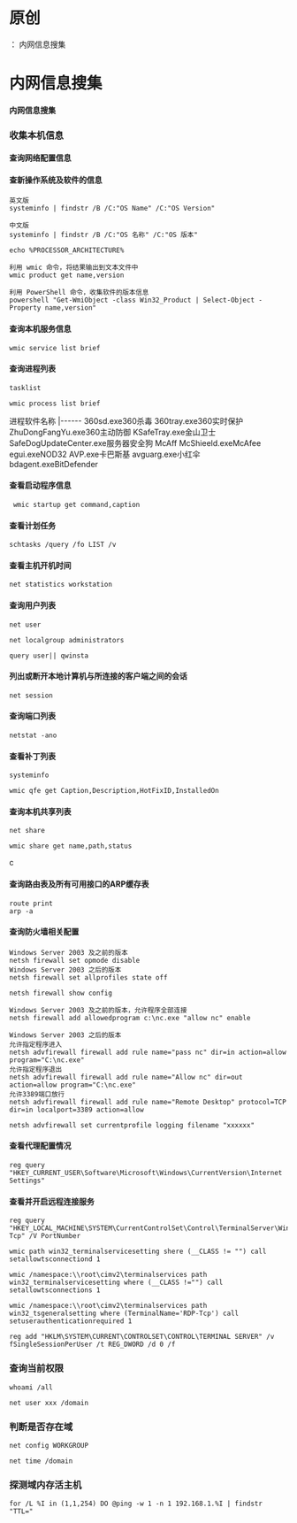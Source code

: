 # 原创
：  内网信息搜集

# 内网信息搜集

#### 内网信息搜集

### 收集本机信息

#### 查询网络配置信息

> 



#### 查新操作系统及软件的信息

> 



```
英文版
systeminfo | findstr /B /C:"OS Name" /C:"OS Version"

中文版
systeminfo | findstr /B /C:"OS 名称" /C:"OS 版本"

```

> 



```
echo %PROCESSOR_ARCHITECTURE%

```

> 



```
利用 wmic 命令，将结果输出到文本文件中
wmic product get name,version

```

```
利用 PowerShell 命令，收集软件的版本信息
powershell "Get-WmiObject -class Win32_Product | Select-Object -Property name,version"

```

#### 查询本机服务信息

> 



```
wmic service list brief

```

#### 查询进程列表

> 



```
tasklist

```

> 



```
wmic process list brief

```

> 



<th align="center">进程</th><th align="center">软件名称</th>
|------
<td align="center">360sd.exe</td><td align="center">360杀毒</td>
<td align="center">360tray.exe</td><td align="center">360实时保护</td>
<td align="center">ZhuDongFangYu.exe</td><td align="center">360主动防御</td>
<td align="center">KSafeTray.exe</td><td align="center">金山卫士</td>
<td align="center">SafeDogUpdateCenter.exe</td><td align="center">服务器安全狗</td>
<td align="center">McAff McShieeld.exe</td><td align="center">McAfee</td>
<td align="center">egui.exe</td><td align="center">NOD32</td>
<td align="center">AVP.exe</td><td align="center">卡巴斯基</td>
<td align="center">avguarg.exe</td><td align="center">小红伞</td>
<td align="center">bdagent.exe</td><td align="center">BitDefender</td>

#### 查看启动程序信息

> 



```
 wmic startup get command,caption

```

#### 查看计划任务

> 



```
schtasks /query /fo LIST /v

```

#### 查看主机开机时间

> 



```
net statistics workstation

```

#### 查询用户列表

> 



```
net user

```

> 



```
net localgroup administrators

```

> 



```
query user|| qwinsta

```

#### 列出或断开本地计算机与所连接的客户端之间的会话

> 



```
net session

```

#### 查询端口列表

> 



```
netstat -ano

```

#### 查看补丁列表

> 



```
systeminfo

```

> 



```
wmic qfe get Caption,Description,HotFixID,InstalledOn

```

#### 查询本机共享列表

> 



```
net share

```

> 



```
wmic share get name,path,status

```

c

#### 查询路由表及所有可用接口的ARP缓存表

> 



```
route print
arp -a

```

#### 查询防火墙相关配置

> 



```
Windows Server 2003 及之前的版本
netsh firewall set opmode disable
Windows Server 2003 之后的版本
netsh firewall set allprofiles state off

```

> 



```
netsh firewall show config

```

> 



```
Windows Server 2003 及之前的版本，允许程序全部连接
netsh firewall add allowedprogram c:\nc.exe "allow nc" enable

Windows Server 2003 之后的版本
允许指定程序进入
netsh advfirewall firewall add rule name="pass nc" dir=in action=allow program="C:\nc.exe"
允许指定程序退出
netsh advfirewall firewall add rule name="Allow nc" dir=out action=allow program="C:\nc.exe"
允许3389端口放行
netsh advfirewall firewall add rule name="Remote Desktop" protocol=TCP dir=in localport=3389 action=allow

```

> 



```
netsh advfirewall set currentprofile logging filename "xxxxxx"

```

#### 查看代理配置情况

> 



```
reg query "HKEY_CURRENT_USER\Software\Microsoft\Windows\CurrentVersion\Internet Settings"

```

#### 查看并开启远程连接服务

> 



```
reg query "HKEY_LOCAL_MACHINE\SYSTEM\CurrentControlSet\Control\TerminalServer\WinStations\RDP-Tcp" /V PortNumber

```

> 



```
wmic path win32_terminalservicesetting shere (__CLASS != "") call setallowtsconnectiond 1

```

> 



```
wmic /namespace:\\root\cimv2\terminalservices path win32_terminalservicesetting where (__CLASS !="") call setallowtsconnections 1

wmic /namespace:\\root\cimv2\terminalservices path win32_tsgeneralsetting where (TerminalName='RDP-Tcp') call setuserauthenticationrequired 1

reg add "HKLM\SYSTEM\CURRENT\CONTROLSET\CONTROL\TERMINAL SERVER" /v fSingleSessionPerUser /t REG_DWORD /d 0 /f

```

### 查询当前权限

> 



> 



```
whoami /all

```

> 



```
net user xxx /domain

```

### 判断是否存在域

> 



> 



> 



```
net config WORKGROUP

```

> 



```
net time /domain

```

### 探测域内存活主机

> 



> 



```
for /L %I in (1,1,254) DO @ping -w 1 -n 1 192.168.1.%I | findstr "TTL="

```

> 



> 


